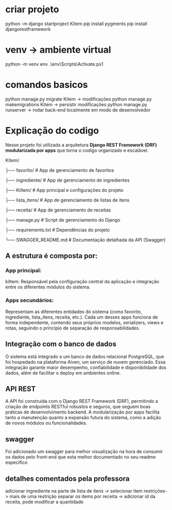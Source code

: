 # criar projeto
python -m django startproject Kitem 
pip install pygments 
pip install djangorestframework

# venv -> ambiente virtual
python -m venv env
.\env\Scripts\Activate.ps1

# comandos basicos
python manage.py migrate Kitem -> modificações
python manage.py makemigrations Kitem -> persistir modificações
python manage.py runserver -> rodar back-end localmente em modo de desenvolvedor

# Explicação do codigo
Nesse projeto foi utilizada a arquitetura **Django REST Framework (DRF) modularizada por apps** que torna o codigo organizado e escalável.

Kitem/

├── favorito/            # App de gerenciamento de favoritos

├── ingrediente/         # App de gerenciamento de ingredientes

├── KiItem/              # App principal e configurações do projeto

├── lista_itens/         # App de gerenciamento de listas de itens

├── receita/             # App de gerenciamento de receitas

├── manage.py            # Script de gerenciamento do Django

├── requirements.txt     # Dependências do projeto

└── SWAGGER_README.md    # Documentação detalhada da API (Swagger)

## A estrutura é composta por:
  ### App principal: 
  kiItem: Responsável pela configuração central da aplicação e integração entre os diferentes módulos do sistema.
  ### Apps secundários: 
  Representam as diferentes entidades do sistema (como favorito, ingrediente, lista_itens, receita, etc.). Cada um desses apps funciona de forma independente, contendo seus próprios modelos, serializers, views e rotas, seguindo o princípio de separação de responsabilidades.
## Integração com o banco de dados
O sistema está integrado a um banco de dados relacional PostgreSQL, que foi hospedado na plataforma Aiven, um serviço de nuvem gerenciado. Essa integração garante maior desempenho, confiabilidade e disponibilidade dos dados, além de facilitar o deploy em ambientes online.
## API REST
A API foi construída com o Django REST Framework (DRF), permitindo a criação de endpoints RESTful robustos e seguros, que seguem boas práticas de desenvolvimento backend. A modularização por apps facilita tanto a manutenção quanto a expansão futura do sistema, como a adição de novos módulos ou funcionalidades.
## swagger
Foi adicionado um swagger para melhor visualização na hora de consumir os dados pelo front-end que esta melhor documentado no seu readme especifico

## detalhes comentados pela professora
adicionar ingrediente na parte de lista de itens -> selecionar item
restrições-> mais de uma restrição
separar os items por receita -> adicionar id da receita, pode modificar a quantidade
